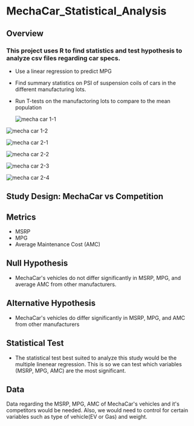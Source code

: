 # MechaCar_Statistical_Analysis

## Overview
### This project uses R to find statistics and test hypothesis to analyze csv files regarding car specs. 

- Use a linear regression to predict MPG
- Find summary statistics on PSI of suspension coils of cars in the different manufacturing lots.
- Run T-tests on the manufactoring lots to compare to the mean population

  ![mecha car 1-1](https://user-images.githubusercontent.com/119387862/229384599-37852185-295e-473b-ada2-0478631857f0.PNG)
  
![mecha car 1-2](https://user-images.githubusercontent.com/119387862/229384605-03e78dd2-f965-4404-9f88-94ccb380da30.PNG)

![mecha car 2-1](https://user-images.githubusercontent.com/119387862/229384609-f7e172fb-e86e-46e2-80e0-246efbe4cd8e.PNG)

![mecha car 2-2](https://user-images.githubusercontent.com/119387862/229384612-50053a0f-588c-41ac-9e23-c036b0ca0cc0.PNG)

![mecha car 2-3](https://user-images.githubusercontent.com/119387862/229384615-24b28a0b-cc76-4774-b82a-e3ee7c8c0210.PNG)

![mecha car 2-4](https://user-images.githubusercontent.com/119387862/229384635-31e7e5f1-4e9f-47de-9b29-9b2ce6b7291a.PNG)

## Study Design: MechaCar vs Competition

## Metrics

- MSRP
- MPG
- Average Maintenance Cost (AMC)

## Null Hypothesis

- MechaCar's vehicles do not differ significantly in MSRP, MPG, and average AMC from other manufacturers.

##  Alternative Hypothesis

- MechaCar's vehicles do differ significantly in MSRP, MPG, and AMC from other manufacturers

## Statistical Test

- The statistical test best suited to analyze this study would be the multiple linenear regression. This is so we can test which variables (MSRP, MPG, AMC) are the most significant.

## Data

Data regarding the MSRP, MPG, AMC of MechaCar's vehicles and it's competitors would be needed. Also, we would need to control for certain variables such as type of vehicle(EV or Gas) and weight.
